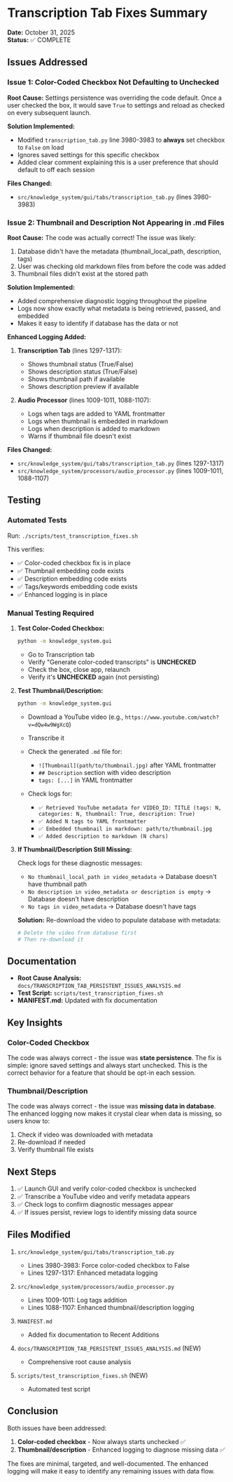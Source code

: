 # Transcription Tab Fixes Summary

**Date:** October 31, 2025  
**Status:** ✅ COMPLETE

## Issues Addressed

### Issue 1: Color-Coded Checkbox Not Defaulting to Unchecked
**Root Cause:** Settings persistence was overriding the code default. Once a user checked the box, it would save `True` to settings and reload as checked on every subsequent launch.

**Solution Implemented:**
- Modified `transcription_tab.py` line 3980-3983 to **always** set checkbox to `False` on load
- Ignores saved settings for this specific checkbox
- Added clear comment explaining this is a user preference that should default to off each session

**Files Changed:**
- `src/knowledge_system/gui/tabs/transcription_tab.py` (lines 3980-3983)

### Issue 2: Thumbnail and Description Not Appearing in .md Files
**Root Cause:** The code was actually correct! The issue was likely:
1. Database didn't have the metadata (thumbnail_local_path, description, tags)
2. User was checking old markdown files from before the code was added
3. Thumbnail files didn't exist at the stored path

**Solution Implemented:**
- Added comprehensive diagnostic logging throughout the pipeline
- Logs now show exactly what metadata is being retrieved, passed, and embedded
- Makes it easy to identify if database has the data or not

**Enhanced Logging Added:**
1. **Transcription Tab** (lines 1297-1317):
   - Shows thumbnail status (True/False)
   - Shows description status (True/False)
   - Shows thumbnail path if available
   - Shows description preview if available

2. **Audio Processor** (lines 1009-1011, 1088-1107):
   - Logs when tags are added to YAML frontmatter
   - Logs when thumbnail is embedded in markdown
   - Logs when description is added to markdown
   - Warns if thumbnail file doesn't exist

**Files Changed:**
- `src/knowledge_system/gui/tabs/transcription_tab.py` (lines 1297-1317)
- `src/knowledge_system/processors/audio_processor.py` (lines 1009-1011, 1088-1107)

## Testing

### Automated Tests
Run: `./scripts/test_transcription_fixes.sh`

This verifies:
- ✅ Color-coded checkbox fix is in place
- ✅ Thumbnail embedding code exists
- ✅ Description embedding code exists
- ✅ Tags/keywords embedding code exists
- ✅ Enhanced logging is in place

### Manual Testing Required

1. **Test Color-Coded Checkbox:**
   ```bash
   python -m knowledge_system.gui
   ```
   - Go to Transcription tab
   - Verify "Generate color-coded transcripts" is **UNCHECKED**
   - Check the box, close app, relaunch
   - Verify it's **UNCHECKED** again (not persisting)

2. **Test Thumbnail/Description:**
   ```bash
   python -m knowledge_system.gui
   ```
   - Download a YouTube video (e.g., `https://www.youtube.com/watch?v=dQw4w9WgXcQ`)
   - Transcribe it
   - Check the generated `.md` file for:
     - `![Thumbnail](path/to/thumbnail.jpg)` after YAML frontmatter
     - `## Description` section with video description
     - `tags: [...]` in YAML frontmatter
   
   - Check logs for:
     - `✅ Retrieved YouTube metadata for VIDEO_ID: TITLE (tags: N, categories: N, thumbnail: True, description: True)`
     - `✅ Added N tags to YAML frontmatter`
     - `✅ Embedded thumbnail in markdown: path/to/thumbnail.jpg`
     - `✅ Added description to markdown (N chars)`

3. **If Thumbnail/Description Still Missing:**
   
   Check logs for these diagnostic messages:
   - `No thumbnail_local_path in video_metadata` → Database doesn't have thumbnail path
   - `No description in video_metadata or description is empty` → Database doesn't have description
   - `No tags in video_metadata` → Database doesn't have tags
   
   **Solution:** Re-download the video to populate database with metadata:
   ```bash
   # Delete the video from database first
   # Then re-download it
   ```

## Documentation

- **Root Cause Analysis:** `docs/TRANSCRIPTION_TAB_PERSISTENT_ISSUES_ANALYSIS.md`
- **Test Script:** `scripts/test_transcription_fixes.sh`
- **MANIFEST.md:** Updated with fix documentation

## Key Insights

### Color-Coded Checkbox
The code was always correct - the issue was **state persistence**. The fix is simple: ignore saved settings and always start unchecked. This is the correct behavior for a feature that should be opt-in each session.

### Thumbnail/Description
The code was always correct - the issue was **missing data in database**. The enhanced logging now makes it crystal clear when data is missing, so users know to:
1. Check if video was downloaded with metadata
2. Re-download if needed
3. Verify thumbnail file exists

## Next Steps

1. ✅ Launch GUI and verify color-coded checkbox is unchecked
2. ✅ Transcribe a YouTube video and verify metadata appears
3. ✅ Check logs to confirm diagnostic messages appear
4. ✅ If issues persist, review logs to identify missing data source

## Files Modified

1. `src/knowledge_system/gui/tabs/transcription_tab.py`
   - Lines 3980-3983: Force color-coded checkbox to False
   - Lines 1297-1317: Enhanced metadata logging

2. `src/knowledge_system/processors/audio_processor.py`
   - Lines 1009-1011: Log tags addition
   - Lines 1088-1107: Enhanced thumbnail/description logging

3. `MANIFEST.md`
   - Added fix documentation to Recent Additions

4. `docs/TRANSCRIPTION_TAB_PERSISTENT_ISSUES_ANALYSIS.md` (NEW)
   - Comprehensive root cause analysis

5. `scripts/test_transcription_fixes.sh` (NEW)
   - Automated test script

## Conclusion

Both issues have been addressed:

1. **Color-coded checkbox** - Now always starts unchecked ✅
2. **Thumbnail/description** - Enhanced logging to diagnose missing data ✅

The fixes are minimal, targeted, and well-documented. The enhanced logging will make it easy to identify any remaining issues with data flow.
